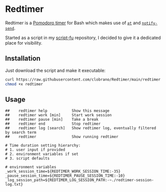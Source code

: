 # Redtimer

Redtimer is a [Pomodoro timer](https://en.wikipedia.org/wiki/Pomodoro_Technique) for Bash which makes use of [`at`](https://tldr.inbrowser.app/pages/common/at) and [`notify-send`](https://tldr.inbrowser.app/pages/linux/notify-send).

Started as a script in my [script-fu](https://github.com/clobrano/script-fu/blob/master/redtimer) repository, I decided to give it a dedicated place for visibility.

## Installation

Just download the script and make it executable:

```bash
curl https://raw.githubusercontent.com/clobrano/Redtimer/main/redtimer -o redtimer
chmod +x redtimer
```

## Usage

```
##    redtimer help           Show this message
##    redtimer work [min]     Start work session
##    redtimer pause [min]    Take a break
##    redtimer end            Stop redtimer
##    redtimer log [search]   Show redtimer log, eventually filtered by search term
##    redtimer                Show running redtimer

# Time duration setting hierarchy:
# 1. user input if provided
# 2. environment variables if set
# 3. script defaults

# environment variables
_work_session_time=${REDTIMER_WORK_SESSION_TIME:-35}
_pause_session_time=${REDTIMER_PAUSE_SESSION_TIME:-10}
_log_session_path=${REDTIMER_LOG_SESSION_PATH:-~./redtimer-session-log.txt}
```
